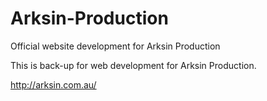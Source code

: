 # Arksin-Production
Official website development for Arksin Production

This is back-up for web development for Arksin Production.

http://arksin.com.au/ 

